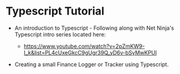# Typescript Tutorial

- An introduction to Typescript - Following along with Net Ninja's Typescript intro series located here:

  - https://www.youtube.com/watch?v=2pZmKW9-I_k&list=PL4cUxeGkcC9gUgr39Q_yD6v-bSyMwKPUI

- Creating a small Finance Logger or Tracker using Typescript.
